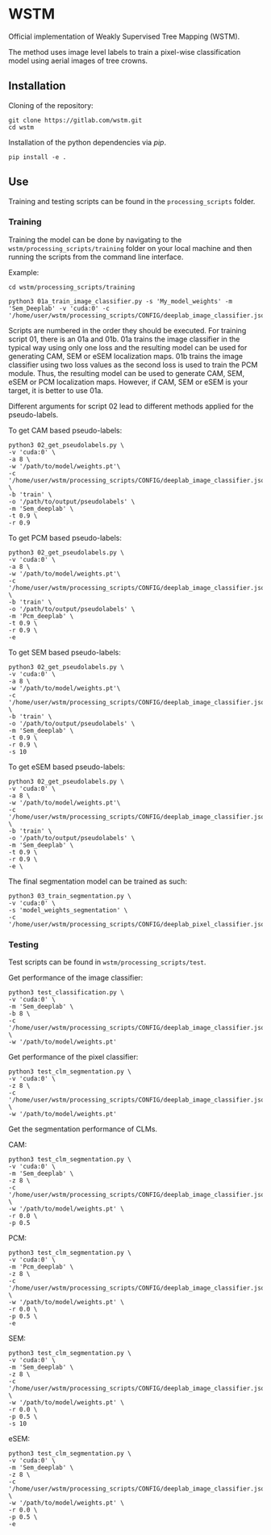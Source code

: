# WSTM

Official implementation of Weakly Supervised Tree Mapping (WSTM). 

The method uses image level labels to train a pixel-wise classification model using aerial images of tree crowns.

## Installation

Cloning of the repository:

```
git clone https://gitlab.com/wstm.git
cd wstm
```

Installation of the python dependencies via *pip*.
```
pip install -e .
```

## Use

Training and testing scripts can be found in the ```processing_scripts``` folder. 

### Training
Training the model can be done by navigating to the ```wstm/processing_scripts/training``` folder on your local machine and then running the scripts from the command line interface. 

Example:
```
cd wstm/processing_scripts/training

python3 01a_train_image_classifier.py -s 'My_model_weights' -m 'Sem_Deeplab' -v 'cuda:0' -c '/home/user/wstm/processing_scripts/CONFIG/deeplab_image_classifier.json'
```

Scripts are numbered in the order they should be executed. For training script 01, there is an 01a and 01b. 01a trains the image classifier in the typical way using only one loss and the resulting model can be used for generating CAM, SEM or eSEM localization maps. 01b trains the image classifier using two loss values as the second loss is used to train the PCM module. Thus, the resulting model can be used to generate CAM, SEM, eSEM or PCM localization maps. However, if CAM, SEM or eSEM is your target, it is better to use 01a.

Different arguments for script 02 lead to different methods applied for the pseudo-labels.

To get CAM based pseudo-labels:

```
python3 02_get_pseudolabels.py \
-v 'cuda:0' \
-a 8 \
-w '/path/to/model/weights.pt'\
-c '/home/user/wstm/processing_scripts/CONFIG/deeplab_image_classifier.json' \
-b 'train' \
-o '/path/to/output/pseudolabels' \
-m 'Sem_deeplab' \
-t 0.9 \
-r 0.9
```

To get PCM based pseudo-labels:
```
python3 02_get_pseudolabels.py \
-v 'cuda:0' \
-a 8 \
-w '/path/to/model/weights.pt'\
-c '/home/user/wstm/processing_scripts/CONFIG/deeplab_image_classifier.json' \
-b 'train' \
-o '/path/to/output/pseudolabels' \
-m 'Pcm_deeplab' \
-t 0.9 \
-r 0.9 \
-e
```

To get SEM based pseudo-labels:
```
python3 02_get_pseudolabels.py \
-v 'cuda:0' \
-a 8 \
-w '/path/to/model/weights.pt'\
-c '/home/user/wstm/processing_scripts/CONFIG/deeplab_image_classifier.json' \
-b 'train' \
-o '/path/to/output/pseudolabels' \
-m 'Sem_deeplab' \
-t 0.9 \
-r 0.9 \
-s 10
```

To get eSEM based pseudo-labels:
```
python3 02_get_pseudolabels.py \
-v 'cuda:0' \
-a 8 \
-w '/path/to/model/weights.pt'\
-c '/home/user/wstm/processing_scripts/CONFIG/deeplab_image_classifier.json' \
-b 'train' \
-o '/path/to/output/pseudolabels' \
-m 'Sem_deeplab' \
-t 0.9 \
-r 0.9 \
-e \
```

The final segmentation model can be trained as such:
```
python3 03_train_segmentation.py \
-v 'cuda:0' \
-s 'model_weights_segmentation' \
-c '/home/user/wstm/processing_scripts/CONFIG/deeplab_pixel_classifier.json'
```

### Testing
Test scripts can be found in ```wstm/processing_scripts/test```.

Get performance of the image classifier:
```
python3 test_classification.py \
-v 'cuda:0' \
-m 'Sem_deeplab' \
-b 8 \
-c '/home/user/wstm/processing_scripts/CONFIG/deeplab_image_classifier.json' \
-w '/path/to/model/weights.pt'
```

Get performance of the pixel classifier:
```
python3 test_clm_segmentation.py \
-v 'cuda:0' \
-z 8 \
-c '/home/user/wstm/processing_scripts/CONFIG/deeplab_image_classifier.json' \
-w '/path/to/model/weights.pt'
```

Get the segmentation performance of CLMs.

CAM:
```
python3 test_clm_segmentation.py \
-v 'cuda:0' \
-m 'Sem_deeplab' \
-z 8 \
-c '/home/user/wstm/processing_scripts/CONFIG/deeplab_image_classifier.json' \
-w '/path/to/model/weights.pt' \
-r 0.0 \
-p 0.5 
```

PCM:
```
python3 test_clm_segmentation.py \
-v 'cuda:0' \
-m 'Pcm_deeplab' \
-z 8 \
-c '/home/user/wstm/processing_scripts/CONFIG/deeplab_image_classifier.json' \
-w '/path/to/model/weights.pt' \
-r 0.0 \
-p 0.5 \
-e
```

SEM:
```
python3 test_clm_segmentation.py \
-v 'cuda:0' \
-m 'Sem_deeplab' \
-z 8 \
-c '/home/user/wstm/processing_scripts/CONFIG/deeplab_image_classifier.json' \
-w '/path/to/model/weights.pt' \
-r 0.0 \
-p 0.5 \
-s 10
```

eSEM:
```
python3 test_clm_segmentation.py \
-v 'cuda:0' \
-m 'Sem_deeplab' \
-z 8 \
-c '/home/user/wstm/processing_scripts/CONFIG/deeplab_image_classifier.json' \
-w '/path/to/model/weights.pt' \
-r 0.0 \
-p 0.5 \
-e
```
